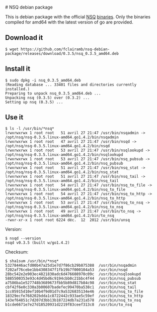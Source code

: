 # NSQ debian package

This is debian package with the official [NSQ](https://github.com/bitly/nsq) [binaries](https://github.com/bitly/nsq/releases). Only the binaries compiled for amd64 with the latest version of go are provided.

## Download it

    $ wget https://github.com/fclairamb/nsq-debian-package/releases/download/0.3.5/nsq_0.3.5_amd64.deb


## Install it

    $ sudo dpkg -i nsq_0.3.5_amd64.deb 
    (Reading database ... 33401 files and directories currently installed.)
    Preparing to unpack nsq_0.3.5_amd64.deb ...
    Unpacking nsq (0.3.5) over (0.3.2) ...
    Setting up nsq (0.3.5) ...



## Use it

    $ ls -l /usr/bin/*nsq*
    lrwxrwxrwx 1 root root   51 avril 27 21:47 /usr/bin/nsqadmin -> /opt/nsq/nsq-0.3.5.linux-amd64.go1.4.2/bin/nsqadmin
    lrwxrwxrwx 1 root root   47 avril 27 21:47 /usr/bin/nsqd -> /opt/nsq/nsq-0.3.5.linux-amd64.go1.4.2/bin/nsqd
    lrwxrwxrwx 1 root root   53 avril 27 21:47 /usr/bin/nsqlookupd -> /opt/nsq/nsq-0.3.5.linux-amd64.go1.4.2/bin/nsqlookupd
    lrwxrwxrwx 1 root root   53 avril 27 21:47 /usr/bin/nsq_pubsub -> /opt/nsq/nsq-0.3.5.linux-amd64.go1.4.2/bin/nsq_pubsub
    lrwxrwxrwx 1 root root   51 avril 27 21:47 /usr/bin/nsq_stat -> /opt/nsq/nsq-0.3.5.linux-amd64.go1.4.2/bin/nsq_stat
    lrwxrwxrwx 1 root root   51 avril 27 21:47 /usr/bin/nsq_tail -> /opt/nsq/nsq-0.3.5.linux-amd64.go1.4.2/bin/nsq_tail
    lrwxrwxrwx 1 root root   54 avril 27 21:47 /usr/bin/nsq_to_file -> /opt/nsq/nsq-0.3.5.linux-amd64.go1.4.2/bin/nsq_to_file
    lrwxrwxrwx 1 root root   54 avril 27 21:47 /usr/bin/nsq_to_http -> /opt/nsq/nsq-0.3.5.linux-amd64.go1.4.2/bin/nsq_to_http
    lrwxrwxrwx 1 root root   53 avril 27 21:47 /usr/bin/nsq_to_nsq -> /opt/nsq/nsq-0.3.5.linux-amd64.go1.4.2/bin/nsq_to_nsq
    lrwxrwxrwx 1 root root   49 avril 27 21:47 /usr/bin/to_nsq -> /opt/nsq/nsq-0.3.5.linux-amd64.go1.4.2/bin/to_nsq
    -rwxr-xr-x 1 root root 6224 déc.  12  2012 /usr/bin/unsq


Version:

    $ nsqd --version
    nsqd v0.3.5 (built w/go1.4.2)

Checksum:

    $ sha1sum /usr/bin/*nsq*
    53278446acfd00b47a25d1e7d7f86cb29b875388  /usr/bin/nsqadmin
    f202af76cebe1bb4308347f1fb19b7f000104a53  /usr/bin/nsqd
    28bc542e2e903ec4821830adc6d476608970c09c  /usr/bin/nsqlookupd
    5885500353e93c4d45bd6c9194cbb0c21bbc4f44  /usr/bin/nsq_pubsub
    a7586ba1e527748b3689673fbb5b89d817b84c98  /usr/bin/nsq_stat
    cbf42f6e0c330a3b00607badefec99470ba538c1  /usr/bin/nsq_tail
    1cc05915d10ef10b4f9d01d7c9a5326835134e46  /usr/bin/nsq_to_file
    18329ecfe768202bdda1c8722442c933ae5c59ef  /usr/bin/nsq_to_http
    143ef64851c7d207d3bb13b187224db7a231a578  /usr/bin/nsq_to_nsq
    b1cde6671e7e27d18520931d2219f83ceef313c8  /usr/bin/to_nsq

